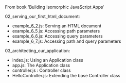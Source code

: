 From book 'Building Isomorphic JavaScript Apps'

02_serving_our_first_html_document:
- example_6_2.js: Serving an HTML document
- example_6_5.js: Accessing path parameters
- example_6_6.js: Accessing query parameters
- example_6_7.js: Accessing path and query parameters

03_architecting_our_application:
- index.js: Using an Application class
- app.js: The Application class
- controller.js : Controller class
- HelloController.js: Extending the base Controller class
